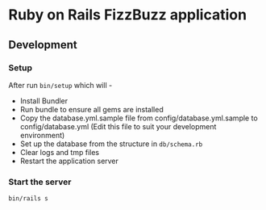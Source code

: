 # Ruby on Rails FizzBuzz application

## Development

### Setup

After run `bin/setup` which will -

* Install Bundler
* Run bundle to ensure all gems are installed
* Copy the database.yml.sample file from config/database.yml.sample to config/database.yml (Edit this file to suit your development environment)
* Set up the database from the structure in `db/schema.rb`
* Clear logs and tmp files
* Restart the application server

### Start the server

`bin/rails s`
